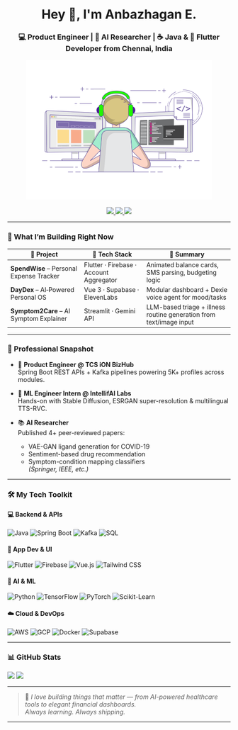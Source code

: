 <h1 align="center">Hey 👋, I'm Anbazhagan E.</h1>
<h3 align="center">💻 Product Engineer | 🧠 AI Researcher | ☕ Java & 💙 Flutter Developer from Chennai, India</h3>

<p align="center">
  <img src="https://raw.githubusercontent.com/pspiagicw/pspiagicw/master/gif3.gif" width="420" alt="coding-gif"/>
</p>

<p align="center">
  <a href="mailto:anbu0429@gmail.com">
    <img src="https://img.shields.io/badge/Gmail-anbu0429@gmail.com-red?style=flat&logo=gmail&logoColor=white"/>
  </a>
  <a href="https://www.linkedin.com/in/anbazhagan-e-0a5855159" target="_blank">
    <img src="https://img.shields.io/badge/LinkedIn-AnbazhaganE-blue?style=flat&logo=linkedin"/>
  </a>
  <a href="https://drive.google.com/file/d/1dX1wcHcWu3Oem4MubU8cAZVau5g2A4NN/view?usp=sharing" target="_blank">
    <img src="https://img.shields.io/badge/Resume-Google_Drive-green?style=flat&logo=google-drive&logoColor=white"/>
  </a>
</p>

---

### 🚀 What I’m Building Right Now
| 🚧 Project | 🔧 Tech Stack | 📌 Summary |
|-----------|----------------|-----------|
| **SpendWise** – Personal Expense Tracker | Flutter · Firebase · Account Aggregator | Animated balance cards, SMS parsing, budgeting logic |
| **DayDex** – AI‑Powered Personal OS | Vue 3 · Supabase · ElevenLabs | Modular dashboard + Dexie voice agent for mood/tasks |
| **Symptom2Care** – AI Symptom Explainer | Streamlit · Gemini API | LLM-based triage + illness routine generation from text/image input |

---

### 🧳 Professional Snapshot
- 🏢 **Product Engineer @ TCS iON BizHub**  
  Spring Boot REST APIs + Kafka pipelines powering 5K+ profiles across modules.
  
- 🧪 **ML Engineer Intern @ IntellifAI Labs**  
  Hands-on with Stable Diffusion, ESRGAN super-resolution & multilingual TTS-RVC.

- 📚 **AI Researcher**  
  Published 4+ peer-reviewed papers:
  - VAE-GAN ligand generation for COVID-19
  - Sentiment-based drug recommendation
  - Symptom-condition mapping classifiers  
  *(Springer, IEEE, etc.)*

---

### 🛠️ My Tech Toolkit

#### 💻 Backend & APIs
![Java](https://img.shields.io/badge/Java-ED8B00?style=flat&logo=java&logoColor=white)
![Spring Boot](https://img.shields.io/badge/Spring_Boot-6DB33F?style=flat&logo=spring-boot&logoColor=white)
![Kafka](https://img.shields.io/badge/Kafka-231F20?style=flat&logo=apache-kafka&logoColor=white)
![SQL](https://img.shields.io/badge/SQL-003B57?style=flat&logo=postgresql&logoColor=white)

#### 📱 App Dev & UI
![Flutter](https://img.shields.io/badge/Flutter-02569B?style=flat&logo=flutter&logoColor=white)
![Firebase](https://img.shields.io/badge/Firebase-FFCA28?style=flat&logo=firebase&logoColor=black)
![Vue.js](https://img.shields.io/badge/Vue-4FC08D?style=flat&logo=vue.js&logoColor=white)
![Tailwind CSS](https://img.shields.io/badge/Tailwind-38B2AC?style=flat&logo=tailwind-css&logoColor=white)

#### 🤖 AI & ML
![Python](https://img.shields.io/badge/Python-3776AB?style=flat&logo=python&logoColor=white)
![TensorFlow](https://img.shields.io/badge/TensorFlow-FF6F00?style=flat&logo=tensorflow&logoColor=white)
![PyTorch](https://img.shields.io/badge/PyTorch-EE4C2C?style=flat&logo=pytorch&logoColor=white)
![Scikit-Learn](https://img.shields.io/badge/scikit--learn-F7931E?style=flat&logo=scikit-learn&logoColor=white)

#### ☁️ Cloud & DevOps
![AWS](https://img.shields.io/badge/AWS-232F3E?style=flat&logo=amazon-aws&logoColor=white)
![GCP](https://img.shields.io/badge/GCP-4285F4?style=flat&logo=google-cloud&logoColor=white)
![Docker](https://img.shields.io/badge/Docker-2496ED?style=flat&logo=docker&logoColor=white)
![Supabase](https://img.shields.io/badge/Supabase-3FCF8E?style=flat&logo=supabase&logoColor=white)

---

### 📊 GitHub Stats
<p float="left">
  <img height="165" src="https://github-readme-stats.vercel.app/api?username=Anbazhagan04&show_icons=true&theme=transparent" />
  <img height="165" src="https://github-readme-stats.vercel.app/api/top-langs/?username=Anbazhagan04&layout=compact&theme=transparent" />
</p>

---

> 🧩 *I love building things that matter — from AI-powered healthcare tools to elegant financial dashboards.  
> Always learning. Always shipping.*

---

